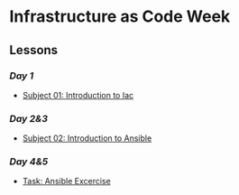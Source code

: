 # Infrastructure as Code Week

## Lessons

### *Day 1*
- [Subject 01: Introduction to Iac](s01-iac)

### *Day 2&3*
- [Subject 02: Introduction to Ansible](week08_cicd/s02-cicd-intro)

### *Day 4&5*
- [Task: Ansible Excercise]()

